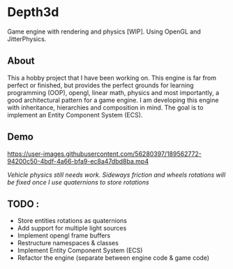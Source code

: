 # Depth3d
Game engine with rendering and physics [WIP]. Using OpenGL and JitterPhysics.

## About
This a hobby project that I have been working on. This engine is far from perfect or finished, but provides the perfect grounds for learning programming (OOP), opengl, linear math, physics and 
most importantly, a good architectural pattern for a game engine. I am developing this engine with inheritance, hierarchies and composition in mind. The goal is to implement an
Entity Component System (ECS).

## Demo
https://user-images.githubusercontent.com/56280397/189562772-94200c50-4bdf-4a66-bfa9-ec8a47dbd8ba.mp4

*Vehicle physics still needs work. Sideways friction and wheels rotations will be fixed once I use quaternions to store rotations*

## TODO :
+ Store entities rotations as quaternions
+ Add support for multiple light sources
+ Implement opengl frame buffers
+ Restructure namespaces & classes
+ Implement Entity Component System (ECS)
+ Refactor the engine (separate between engine code & game code)
